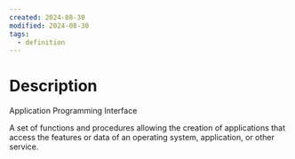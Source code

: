 ```yaml
---
created: 2024-08-30
modified: 2024-08-30
tags:
  - definition
---
```

# Description
Application Programming Interface

A set of functions and procedures allowing the creation of applications that access the features or data of an operating system, application, or other service.